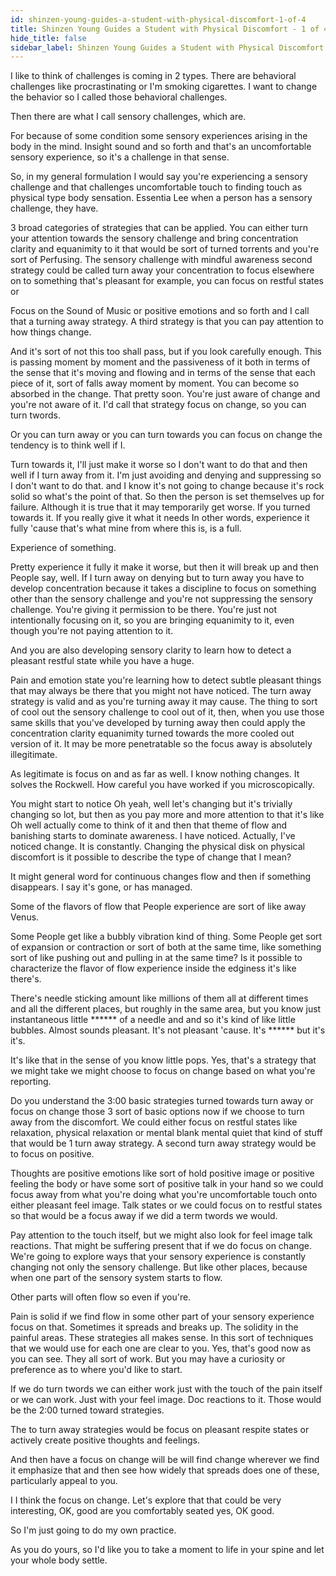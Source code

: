 ```yaml
---
id: shinzen-young-guides-a-student-with-physical-discomfort-1-of-4
title: Shinzen Young Guides a Student with Physical Discomfort - 1 of 4
hide_title: false
sidebar_label: Shinzen Young Guides a Student with Physical Discomfort - 1 of 4
---
```

I like to think of challenges is coming in 2 types. There are behavioral challenges like procrastinating or I'm smoking cigarettes. I want to change the behavior so I called those behavioral challenges.

Then there are what I call sensory challenges, which are.

For because of some condition some sensory experiences arising in the body in the mind. Insight sound and so forth and that's an uncomfortable sensory experience, so it's a challenge in that sense.

So, in my general formulation I would say you're experiencing a sensory challenge and that challenges uncomfortable touch to finding touch as physical type body sensation. Essentia Lee when a person has a sensory challenge, they have.

3 broad categories of strategies that can be applied. You can either turn your attention towards the sensory challenge and bring concentration clarity and equanimity to it that would be sort of turned torrents and you're sort of Perfusing. The sensory challenge with mindful awareness second strategy could be called turn away your concentration to focus elsewhere on to something that's pleasant for example, you can focus on restful states or

Focus on the Sound of Music or positive emotions and so forth and I call that a turning away strategy. A third strategy is that you can pay attention to how things change.

And it's sort of not this too shall pass, but if you look carefully enough. This is passing moment by moment and the passiveness of it both in terms of the sense that it's moving and flowing and in terms of the sense that each piece of it, sort of falls away moment by moment. You can become so absorbed in the change. That pretty soon. You're just aware of change and you're not aware of it. I'd call that strategy focus on change, so you can turn twords.

Or you can turn away or you can turn towards you can focus on change the tendency is to think well if I.

Turn towards it, I'll just make it worse so I don't want to do that and then well if I turn away from it. I'm just avoiding and denying and suppressing so I don't want to do that. and I know it's not going to change because it's rock solid so what's the point of that. So then the person is set themselves up for failure. Although it is true that it may temporarily get worse. If you turned towards it. If you really give it what it needs In other words, experience it fully 'cause that's what mine from where this is, is a full.

Experience of something.

Pretty experience it fully it make it worse, but then it will break up and then People say, well. If I turn away on denying but to turn away you have to develop concentration because it takes a discipline to focus on something other than the sensory challenge and you're not suppressing the sensory challenge. You're giving it permission to be there. You're just not intentionally focusing on it, so you are bringing equanimity to it, even though you're not paying attention to it.

And you are also developing sensory clarity to learn how to detect a pleasant restful state while you have a huge.

Pain and emotion state you're learning how to detect subtle pleasant things that may always be there that you might not have noticed. The turn away strategy is valid and as you're turning away it may cause. The thing to sort of cool out the sensory challenge to cool out of it, then, when you use those same skills that you've developed by turning away then could apply the concentration clarity equanimity turned towards the more cooled out version of it. It may be more penetratable so the focus away is absolutely illegitimate.

As legitimate is focus on and as far as well. I know nothing changes. It solves the Rockwell. How careful you have worked if you microscopically.

You might start to notice Oh yeah, well let's changing but it's trivially changing so lot, but then as you pay more and more attention to that it's like Oh well actually come to think of it and then that theme of flow and banishing starts to dominate awareness. I have noticed. Actually, I've noticed change. It is constantly. Changing the physical disk on physical discomfort is it possible to describe the type of change that I mean?

It might general word for continuous changes flow and then if something disappears. I say it's gone, or has managed.

Some of the flavors of flow that People experience are sort of like away Venus.

Some People get like a bubbly vibration kind of thing. Some People get sort of expansion or contraction or sort of both at the same time, like something sort of like pushing out and pulling in at the same time? Is it possible to characterize the flavor of flow experience inside the edginess it's like there's.

There's needle sticking amount like millions of them all at different times and all the different places, but roughly in the same area, but you know just instantaneous little ****** of a needle and and so it's kind of like little bubbles. Almost sounds pleasant. It's not pleasant 'cause. It's ****** but it's it's.

It's like that in the sense of you know little pops. Yes, that's a strategy that we might take we might choose to focus on change based on what you're reporting.

Do you understand the 3:00 basic strategies turned towards turn away or focus on change those 3 sort of basic options now if we choose to turn away from the discomfort. We could either focus on restful states like relaxation, physical relaxation or mental blank mental quiet that kind of stuff that would be 1 turn away strategy. A second turn away strategy would be to focus on positive.

Thoughts are positive emotions like sort of hold positive image or positive feeling the body or have some sort of positive talk in your hand so we could focus away from what you're doing what you're uncomfortable touch onto either pleasant feel image. Talk states or we could focus on to restful states so that would be a focus away if we did a term twords we would.

Pay attention to the touch itself, but we might also look for feel image talk reactions. That might be suffering present that if we do focus on change. We're going to explore ways that your sensory experience is constantly changing not only the sensory challenge. But like other places, because when one part of the sensory system starts to flow.

Other parts will often flow so even if you're.

Pain is solid if we find flow in some other part of your sensory experience focus on that. Sometimes it spreads and breaks up. The solidity in the painful areas. These strategies all makes sense. In this sort of techniques that we would use for each one are clear to you. Yes, that's good now as you can see. They all sort of work. But you may have a curiosity or preference as to where you'd like to start.

If we do turn twords we can either work just with the touch of the pain itself or we can work. Just with your feel image. Doc reactions to it. Those would be the 2:00 turned toward strategies.

The to turn away strategies would be focus on pleasant respite states or actively create positive thoughts and feelings.

And then have a focus on change will be will find change wherever we find it emphasize that and then see how widely that spreads does one of these, particularly appeal to you.



I I think the focus on change. Let's explore that that could be very interesting, OK, good are you comfortably seated yes, OK good.

So I'm just going to do my own practice.

As you do yours, so I'd like you to take a moment to life in your spine and let your whole body settle.

